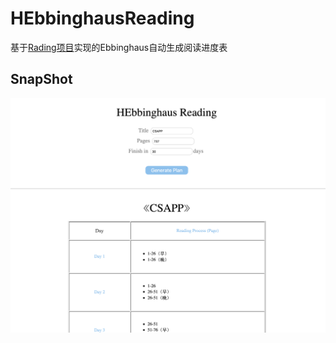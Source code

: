 # HEbbinghausReading
基于[Rading项目](https://github.com/huangyangteng/Rading)实现的Ebbinghaus自动生成阅读进度表

## SnapShot

![截图](https://github.com/xiangflight/HEbbinghausReading/blob/master/snapshot.png)

